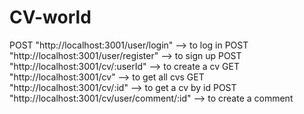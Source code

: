 # CV-world

POST "http://localhost:3001/user/login" --> to log in
POST "http://localhost:3001/user/register" --> to sign up
POST "http://localhost:3001/cv/:userId" --> to create a cv
GET "http://localhost:3001/cv" --> to get all cvs
GET "http://localhost:3001/cv/:id" --> to get a cv by id
POST "http://localhost:3001/cv/user/comment/:id" --> to create a comment


